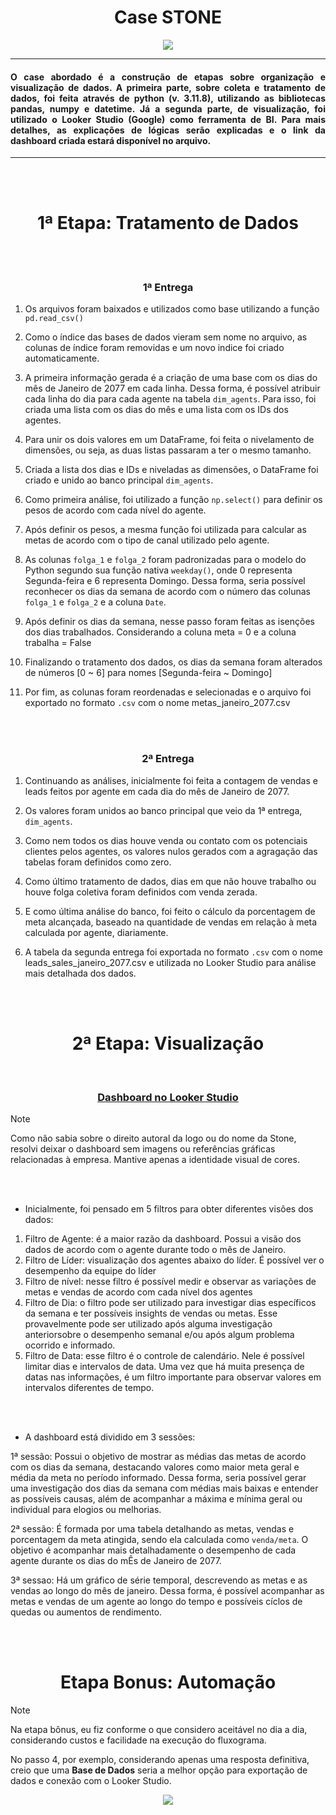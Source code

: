 <h1 align="center">Case STONE</h1>
<p align="center">
<img loading="lazy" src="https://img.shields.io/badge/STATUS-FINALIZADO-badge"/>
</p>

<hr></hr>

<h4 align="justify">O case abordado é a construção de etapas sobre organização e visualização de dados. A primeira parte, sobre coleta e tratamento de dados, foi feita através de python (v. 3.11.8), utilizando as bibliotecas pandas, numpy e datetime. Já a segunda parte, de visualização, foi utilizado o Looker Studio (Google) como ferramenta de BI. Para mais detalhes, as explicações de lógicas serão explicadas e o link da dashboard criada estará disponível no arquivo.
</h4>

<hr></hr><br></br>

<h1 align="center">1ª Etapa: Tratamento de Dados</h1><br></br>

<h3 align="center">1ª Entrega</h3>

1) Os arquivos foram baixados e utilizados como base utilizando a função `pd.read_csv()`

2) Como o índice das bases de dados vieram sem nome no arquivo, as colunas de índice foram removidas e um
novo indice foi criado automaticamente.

3) A primeira informação gerada é a criação de uma base com os dias do mês de Janeiro de 2077 em cada linha. Dessa forma, é possível atribuir cada linha do dia para cada agente na tabela `dim_agents`. Para isso, foi criada uma lista com os dias do mês e uma lista com os IDs dos agentes.

4) Para unir os dois valores em um DataFrame, foi feita o nivelamento de dimensões, ou seja, as duas listas passaram a ter o mesmo tamanho.

5) Criada a lista dos dias e IDs e niveladas as dimensões, o DataFrame foi criado e unido ao banco principal `dim_agents`.

6) Como primeira análise, foi utilizado a função `np.select()` para definir os pesos de acordo com cada nível do agente.

7) Após definir os pesos, a mesma função foi utilizada para calcular as metas de acordo com o tipo de canal utilizado pelo agente.

8) As colunas `folga_1` e `folga_2` foram padronizadas para o modelo do Python segundo sua função nativa `weekday()`, onde 0 representa Segunda-feira e 6 representa Domingo.
Dessa forma, seria possível reconhecer os dias da semana de acordo com o número das colunas `folga_1` e `folga_2` e a coluna `Date`.

9) Após definir os dias da semana, nesse passo foram feitas as isenções dos dias trabalhados. Considerando a coluna meta = 0 e a coluna trabalha = False

10) Finalizando o tratamento dos dados, os dias da semana foram alterados de números [0 ~ 6] para nomes [Segunda-feira ~ Domingo]

11) Por fim, as colunas foram reordenadas e selecionadas e o arquivo foi exportado no formato `.csv` com o nome metas_janeiro_2077.csv

<br></br>

<h3 align="center">2ª Entrega</h3>

1) Continuando as análises, inicialmente foi feita a contagem de vendas e leads feitos por agente em cada dia do mês de Janeiro de 2077.

2) Os valores foram unidos ao banco principal que veio da 1ª entrega, `dim_agents`.

3) Como nem todos os dias houve venda ou contato com os potenciais clientes pelos agentes, os valores nulos gerados com a agragação das tabelas foram definidos como zero.

4) Como último tratamento de dados, dias em que não houve trabalho ou houve folga coletiva foram definidos com venda zerada.

5) E como última análise do banco, foi feito o cálculo da porcentagem de meta alcançada, baseado na quantidade de vendas em relação à meta calculada por agente, diariamente.

6) A tabela da segunda entrega foi exportada no formato `.csv` com o nome leads_sales_janeiro_2077.csv e utilizada no Looker Studio para análise mais detalhada dos dados.

<br></br>

<h1 align="center">2ª Etapa: Visualização</h1>

 <h3 align="center">[Dashboard no Looker Studio](https://lookerstudio.google.com/u/0/reporting/b028e423-55ea-4cb3-ac9d-f23a5f9b46d5/page/0oUsD)</h3>

> [!NOTE]
> Como não sabia sobre o direito autoral da logo ou do nome da Stone, resolvi deixar o dashboard sem imagens ou referências gráficas relacionadas à empresa. Mantive apenas a identidade visual de cores.

<br></br>

- Inicialmente, foi pensado em 5 filtros para obter diferentes visões dos dados:
1) Filtro de Agente: é a maior razão da dashboard. Possui a visão dos dados de acordo com o agente durante todo o mês de Janeiro.
2) Filtro de Líder: visualização dos agentes abaixo do líder. É possível ver o desempenho da equipe do líder
3) Filtro de nível: nesse filtro é possível medir e observar as variações de metas e vendas de acordo com cada nível dos agentes
4) Filtro de Dia: o filtro pode ser utilizado para investigar dias específicos da semana e ter possíveis insights de vendas ou metas. Esse provavelmente pode ser utilizado após alguma investigação anteriorsobre o desempenho semanal e/ou após algum problema ocorrido e informado.
5) Filtro de Data: esse filtro é o controle de calendário. Nele é possível limitar dias e intervalos de data. Uma vez que há muita presença de datas nas informações, é um filtro importante para observar valores em intervalos diferentes de tempo.

<br></br>

- A dashboard está dividido em 3 sessões:

1ª sessão: Possui o objetivo de mostrar as médias das metas de acordo com os dias da semana, destacando valores como maior meta geral e média da meta no período informado. Dessa forma, seria possível gerar uma investigação dos dias da semana com médias mais baixas e entender as possíveis causas, além de acompanhar a máxima e mínima geral ou individual para elogios ou melhorias.

2ª sessão: É formada por uma tabela detalhando as metas, vendas e porcentagem da meta atingida, sendo ela calculada como `venda/meta`. O objetivo é acompanhar mais detalhadamente o desempenho de cada agente durante os dias do mÊs de Janeiro de 2077.

3ª sessao: Há um gráfico de série temporal, descrevendo as metas e as vendas ao longo do mês de janeiro. Dessa forma, é possível acompanhar as metas e vendas de um agente ao longo do tempo e possíveis cíclos de quedas ou aumentos de rendimento.

<br></br>

<h1 align="center">Etapa Bonus: Automação</h1>

> [!NOTE]
> Na etapa bônus, eu fiz conforme o que considero aceitável no dia a dia, considerando custos e facilidade na execução do fluxograma.
> 
> No passo 4, por exemplo, considerando apenas uma resposta definitiva, creio que uma **Base de Dados** seria a melhor opção para exportação de dados e conexão com o Looker Studio.

<p align="center">
<img loading="lazy" src="https://i.imgur.com/QYDTYJT.png"/>
</p>
